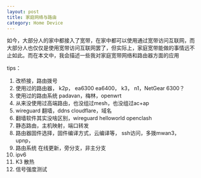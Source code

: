```yaml
---
layout: post
title: 家庭网络与路由
category: Home Device
---
```

如今，大部分人的家中都接入了宽带，在家中都可以使用通过宽带访问互联网，而大部分人也仅仅是使用宽带访问互联网罢了，但实际上，家庭宽带能做的事情远不止如此。而在本文中，我会描述一些我对家庭宽带网络和路由器方面的应用


tips：
1. 改桥接，路由拨号
2. 使用过的路由器， k2p， ea6300 ea6400， k3， n1，NetGear 6300？
3. 使用过的路由系统 padavan，梅林，openwrt
4. 从来没使用过高端路由，也没组过mesh，也没组过ac+ap
5. wireguard 翻墙，ddns cloudflare，域名
6. 翻墙软件其实没啥区别，wireguard helloworld openclash
7. 静态路由，主机映射，端口转发
8. 路由器固件选择，固件编译方式，云编译等， ssh访问，多拨mwan3，upnp，
9. 路由系统 在线更新，旁分支，非主分支
10. ipv6
11. K3 散热
12. 信号强度测试
